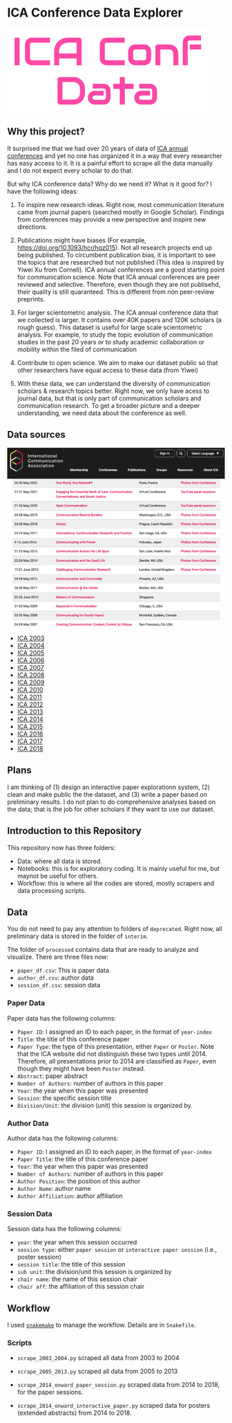# ICA Conference Data Explorer 

![ICA Conference Data Explorer](logo.png)

## Why this project?

It surprised me that we had over 20 years of data of [ICA annual conferences](https://www.icahdq.org/page/PastFuture) and yet no one has organized it in a way that every researcher has easy access to it. It is a painful effort to scrape all the data manually and I do not expect every scholar to do that. 

But why ICA conference data? Why do we need it? What is it good for? I have the following ideas:

  1. To inspire new research ideas. Right now, most communication literature came from journal papers (searched mostly in Google Scholar). Findings from conferences may provide a new perspective and inspire new directions. 

  2. Publications might have biases (For example, https://doi.org/10.1093/hcr/hqz015). Not all research projects end up being published. To circumbent publication bias, it is important to see the topics that are researched but not published (This idea is inspired by Yiwei Xu from Cornell). ICA annual conferences are a good starting point for communication science. Note that ICA annual conferences are peer reviewed and selective. Therefore, even though they are not publisehd, their quality is still quaranteed. This is different from non peer-review preprints. 

  3. For larger scientometric analysis. The ICA annual conference data that we collected is larger. It contains over 40K papers and 120K scholars (a rough guess). This dataset is useful for large scale scientometric analysis. For example, to study the topic evolution of communication studies in the past 20 years or to study academic collaboration or mobility within the filed of communication 

  4. Contribute to open science. We aim to make our dataset public so that other researchers have equal access to these data (from Yiwei)

  5. With these data, we can understand the diversity of communication scholars & research topics better. Right now, we only have acess to journal data, but that is only part of communication scholars and communication research. To get a broader picture and a deeper understanding, we need data about the conference as well. 

## Data sources

![Data sources](ica_snap.png)

- [ICA 2003](https://convention2.allacademic.com/one/ica/ica03/)
- [ICA 2004](https://convention2.allacademic.com/one/ica/ica04/)
- [ICA 2005](https://convention2.allacademic.com/one/ica/ica05/)
- [ICA 2006](https://convention2.allacademic.com/one/ica/ica06/)
- [ICA 2007](https://convention2.allacademic.com/one/ica/ica07/)
- [ICA 2008](https://convention2.allacademic.com/one/ica/ica08/)
- [ICA 2009](https://convention2.allacademic.com/one/ica/ica09/)
- [ICA 2010](https://convention2.allacademic.com/one/ica/ica10/)
- [ICA 2011](https://convention2.allacademic.com/one/ica/ica11/)
- [ICA 2012](https://convention2.allacademic.com/one/ica/ica12/)
- [ICA 2013](https://convention2.allacademic.com/one/ica/ica13/)
- [ICA 2014](https://convention2.allacademic.com/one/ica/ica14/)
- [ICA 2015](https://convention2.allacademic.com/one/ica/ica15/)
- [ICA 2016](https://convention2.allacademic.com/one/ica/ica16/)
- [ICA 2017](https://convention2.allacademic.com/one/ica/ica17/)
- [ICA 2018](https://convention2.allacademic.com/one/ica/ica18/)

## Plans

I am thinking of (1) design an interactive paper explorationn system, (2) clean and make public the the dataset, and (3) write a paper based on preliminary results. I do not plan to do comprehensive analyses based on the data; that is the job for other scholars if they want to use our dataset. 

## Introduction to this Repository

This repository now has three folders: 

  - Data: where all data is stored. 
  - Notebooks: this is for exploratory coding. It is mainly useful for me, but maynot be useful for others. 
  - Workflow: this is where all the codes are stored, mostly scrapers and data processing scripts. 

## Data

You do not need to pay any attention to folders of `deprecated`. Right now, all preliminary data is stored in the folder of `interim`. 

The folder of `processed` contains data that are ready to analyze and visualize. There are three files now:
  - `paper_df.csv`: This is paper data. 
  - `author_df.csv`: author data
  - `session_df.csv`: session data

### Paper Data

Paper data has the following columns:
  - `Paper ID`: I assigned an ID to each paper, in the format of `year-index`
  - `Title`: the title of this conference paper
  - `Paper Type`: the type of this presentation, either `Paper` or `Poster`. Note that the ICA website did not distinguish these two types until 2014. Therefore, all presentations prior to 2014 are classified as `Paper`, even though they might have been `Poster` instead.
  - `Abstract`: paper abstract
  - `Number of Authors`: number of authors in this paper
  - `Year`: the year when this paper was presented
  - `Session`: the specific session title
  - `Division/Unit`: the division (unit) this session is organized by. 

### Author Data

Author data has the following columns:
  - `Paper ID`: I assigned an ID to each paper, in the format of `year-index`
  - `Paper Title`: the title of this conference paper
  - `Year`: the year when this paper was presented
  - `Number of Authors`: number of authors in this paper
  - `Author Position`: the position of this author
  - `Author Name`: author name
  - `Author Affiliation`: author affiliation

### Session Data

Session data has the following columns:
  - `year`: the year when this session occurred
  - `session type`: either `paper session` or `interactive paper session` (i.e., poster session)
  - `session title`: the title of this session
  - `sub unit`: the division/unit this session is organized by
  - `chair name`: the name of this session chair
  - `chair aff`: the affiliation of this session chair

## Workflow

I used [`snakemake`](https://github.com/hongtaoh/snakemake-tutorial) to manage the workflow. Details are in `Snakefile`.

### Scripts

- `scrape_2003_2004.py` scraped all data from 2003 to 2004

- `scrape_2005_2013.py` scraped all data from 2005 to 2013

- `scrape_2014_onward_paper_session.py` scraped data from 2014 to 2018, for the paper sessions. 

- `scrape_2014_onward_interactive_paper.py` scraped data for posters (extended abstracts) from 2014 to 2018. 
